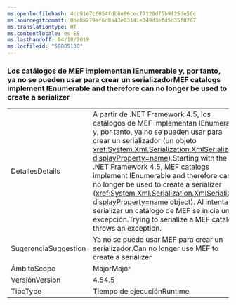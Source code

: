 ```yaml
---
ms.openlocfilehash: 4cc91e7c6054fdb8e96cecf7120df5b9f25de56c
ms.sourcegitcommit: 0be8a279af6d8a43e03141e349d3efd5d35f8767
ms.translationtype: HT
ms.contentlocale: es-ES
ms.lasthandoff: 04/18/2019
ms.locfileid: "59805130"
---
```

### <a name="mef-catalogs-implement-ienumerable-and-therefore-can-no-longer-be-used-to-create-a-serializer"></a><span data-ttu-id="75889-101">Los catálogos de MEF implementan IEnumerable y, por tanto, ya no se pueden usar para crear un serializador</span><span class="sxs-lookup"><span data-stu-id="75889-101">MEF catalogs implement IEnumerable and therefore can no longer be used to create a serializer</span></span>

|   |   |
|---|---|
|<span data-ttu-id="75889-102">Detalles</span><span class="sxs-lookup"><span data-stu-id="75889-102">Details</span></span>|<span data-ttu-id="75889-103">A partir de .NET Framework 4.5, los catálogos de MEF implementan IEnumerable y, por tanto, ya no se pueden usar para crear un serializador (un objeto <xref:System.Xml.Serialization.XmlSerializer?displayProperty=name>).</span><span class="sxs-lookup"><span data-stu-id="75889-103">Starting with the .NET Framework 4.5, MEF catalogs implement IEnumerable and therefore can no longer be used to create a serializer (<xref:System.Xml.Serialization.XmlSerializer?displayProperty=name> object).</span></span> <span data-ttu-id="75889-104">Al intentar serializar un catálogo de MEF se inicia una excepción.</span><span class="sxs-lookup"><span data-stu-id="75889-104">Trying to serialize a MEF catalog throws an exception.</span></span>|
|<span data-ttu-id="75889-105">Sugerencia</span><span class="sxs-lookup"><span data-stu-id="75889-105">Suggestion</span></span>|<span data-ttu-id="75889-106">Ya no se puede usar MEF para crear un serializador.</span><span class="sxs-lookup"><span data-stu-id="75889-106">Can no longer use MEF to create a serializer</span></span>|
|<span data-ttu-id="75889-107">Ámbito</span><span class="sxs-lookup"><span data-stu-id="75889-107">Scope</span></span>|<span data-ttu-id="75889-108">Major</span><span class="sxs-lookup"><span data-stu-id="75889-108">Major</span></span>|
|<span data-ttu-id="75889-109">Versión</span><span class="sxs-lookup"><span data-stu-id="75889-109">Version</span></span>|<span data-ttu-id="75889-110">4.5</span><span class="sxs-lookup"><span data-stu-id="75889-110">4.5</span></span>|
|<span data-ttu-id="75889-111">Tipo</span><span class="sxs-lookup"><span data-stu-id="75889-111">Type</span></span>|<span data-ttu-id="75889-112">Tiempo de ejecución</span><span class="sxs-lookup"><span data-stu-id="75889-112">Runtime</span></span>|

